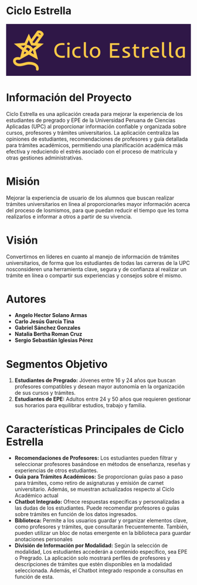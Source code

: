 # Ciclo Estrella

![Logo de Ciclo Estrella](https://github.com/AlumWare/FE-CicloEstrella/blob/255e24f2270f41338a2404f643283aeee003c4ad/FE-CicloEstrella/public/images/Logo.png)

# Información del Proyecto
Ciclo Estrella es una aplicación creada para mejorar la experiencia de los estudiantes de pregrado y EPE de la Universidad Peruana de Ciencias Aplicadas (UPC) al proporcionar información confiable y organizada sobre cursos, profesores y trámites universitarios. La aplicación centraliza las opiniones de estudiantes, recomendaciones de profesores y guía detallada para trámites académicos, permitiendo una planificación académica más efectiva y reduciendo el estrés asociado con el proceso de matrícula y otras gestiones administrativas.

# Misión
Mejorar la experiencia de usuario de los alumnos que buscan realizar trámites universitarios en línea al proporcionarles mayor información acerca del proceso de losmismos, para que puedan reducir el tiempo que les toma realizarlos e informar a otros a partir de su vivencia.

# Visión
Convertirnos en líderes en cuanto al manejo de información de trámites universitarios, de forma que los estudiantes de todas las carreras de la UPC nosconsideren una herramienta clave, segura y de confianza al realizar un trámite en línea o compartir sus experiencias y consejos sobre el mismo.

# Autores
- **Angelo Hector Solano Armas**  
- **Carlo Jesús García Tina**  
- **Gabriel Sánchez Gonzales**  
- **Natalia Bertha Roman Cruz**  
- **Sergio Sebastián Iglesias Pérez**

# Segmentos Objetivo
1. **Estudiantes de Pregrado:** Jóvenes entre 16 y 24 años que buscan profesores compatibles y desean mayor autonomía en la organización de sus cursos y trámites.
2. **Estudiantes de EPE:** Adultos entre 24 y 50 años que requieren gestionar sus horarios para equilibrar estudios, trabajo y familia.

# Características Principales de Ciclo Estrella
- **Recomendaciones de Profesores:** Los estudiantes pueden filtrar y seleccionar profesores basándose en métodos de enseñanza, reseñas y experiencias de otros estudiantes.
- **Guía para Trámites Académicos:** Se proporcionan guías paso a paso para trámites, como retiro de asignaturas y emisión de carnet universitario. Además, se muestran actualizados respecto al Ciclo Académico actual
- **Chatbot Integrado:** Ofrece respuestas específicas y personalizadas a las dudas de los estudiantes. Puede recomendar profesores o guías sobre trámites en función de los datos ingresados.
- **Biblioteca:** Permite a los usuarios guardar y organizar elementos clave, como profesores y trámites, que consultarán frecuentemente. También, pueden utilizar un bloc de notas emergente en la biblioteca para guardar anotaciones personales
- **División de Información por Modalidad:** Según la selección de modalidad, Los estudiantes accederán a contenido específico, sea EPE o Pregrado. La aplicación solo mostrará perfiles de profesores y descripciones de trámites que estén disponibles en la modalidad seleccionada. Además, el Chatbot integrado responde a consultas en función de esta.
